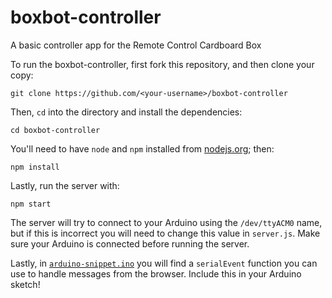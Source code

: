 # boxbot-controller
A basic controller app for the Remote Control Cardboard Box

To run the boxbot-controller, first fork this repository, and then clone your copy:

`git clone https://github.com/<your-username>/boxbot-controller`

Then, `cd` into the directory and install the dependencies:

`cd boxbot-controller`

You'll need to have `node` and `npm` installed from [nodejs.org](https://nodejs.org/); then:

`npm install`

Lastly, run the server with:

`npm start`

The server will try to connect to your Arduino using the `/dev/ttyACM0` name, but if this is incorrect you will need to change this value in `server.js`. Make sure your Arduino is connected before running the server.

Lastly, in [`arduino-snippet.ino`](./arduino-snippet.ino) you will find a `serialEvent` function you can use to handle messages from the browser. Include this in your Arduino sketch!

